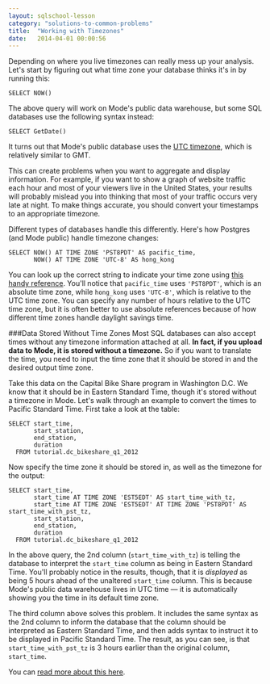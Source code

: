 ```yaml
---
layout: sqlschool-lesson
category: "solutions-to-common-problems"
title:  "Working with Timezones"
date:   2014-04-01 00:00:56
---
```


Depending on where you live timezones can really mess up your analysis. Let's start by figuring out what time zone your database thinks it's in by running this:

    SELECT NOW()

The above query will work on Mode's public data warehouse, but some SQL databases use the following syntax instead:

    SELECT GetDate()

It turns out that Mode's public database uses the [UTC timezone](http://www.timeanddate.com/time/aboututc.html), which is relatively similar to GMT.

This can create problems when you want to aggregate and display information. For example, if you want to show a graph of website traffic each hour and most of your viewers live in the United States, your results will probably mislead you into thinking that most of your traffic occurs very late at night. To make things accurate, you should convert your timestamps to an appropriate timezone.

Different types of databases handle this differently. Here's how Postgres (and Mode public) handle timezone changes:

    SELECT NOW() AT TIME ZONE 'PST8PDT' AS pacific_time,
           NOW() AT TIME ZONE 'UTC-8' AS hong_kong

You can look up the correct string to indicate your time zone using [this handy reference](http://www.cs.berkeley.edu/CT/ag4.0/appendid.htm). You'll notice that `pacific_time` uses `'PST8PDT'`, which is an absolute time zone, while `hong_kong` uses `'UTC-8'`, which is relative to the UTC time zone. You can specify any number of hours relative to the UTC time zone, but it is often better to use absolute references because of how different time zones handle daylight savings time.

###Data Stored Without Time Zones
Most SQL databases can also accept times without any timezone information attached at all. **In fact, if you upload data to Mode, it is stored without a timezone.** So if you want to translate the time, you need to input the time zone that it should be stored in and the desired output time zone.

Take this data on the Capital Bike Share program in Washington D.C. We know that it should be in Eastern Standard Time, though it's stored without a timezone in Mode. Let's walk through an example to convert the times to Pacific Standard Time. First take a look at the table:

    SELECT start_time,
           start_station,
           end_station,
           duration
      FROM tutorial.dc_bikeshare_q1_2012

Now specify the time zone it should be stored in, as well as the timezone for the output:

    SELECT start_time,
           start_time AT TIME ZONE 'EST5EDT' AS start_time_with_tz,
           start_time AT TIME ZONE 'EST5EDT' AT TIME ZONE 'PST8PDT' AS start_time_with_pst_tz,
           start_station,
           end_station,
           duration
      FROM tutorial.dc_bikeshare_q1_2012

In the above query, the 2nd column (`start_time_with_tz`) is telling the database to interpret the `start_time` column as being in Eastern Standard Time. You'll probably notice in the results, though, that it is *displayed* as being 5 hours ahead of the unaltered `start_time` column. This is because Mode's public data warehouse lives in UTC time &mdash; it is automatically showing you the time in its default time zone.

The third column above solves this problem. It includes the same syntax as the 2nd column to inform the database that the column should be interpreted as Eastern Standard Time, and then adds syntax to instruct it to be displayed in Pacific Standard Time. The result, as you can see, is that `start_time_with_pst_tz` is 3 hours earlier than the original column, `start_time`.

You can [read more about this here](http://www.postgresql.org/docs/9.1/static/functions-datetime.html#FUNCTIONS-DATETIME-ZONECONVERT).